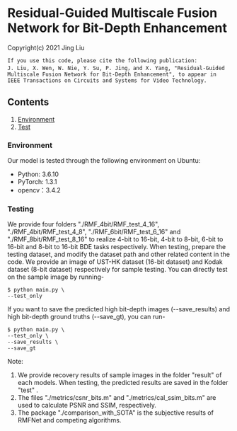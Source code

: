 #  Residual-Guided Multiscale Fusion Network for Bit-Depth Enhancement
Copyright(c) 2021 Jing Liu
```
If you use this code, please cite the following publication:
J. Liu, X. Wen, W. Nie, Y. Su, P. Jing，and X. Yang, "Residual-Guided Multiscale Fusion Network for Bit-Depth Enhancement", to appear in IEEE Transactions on Circuits and Systems for Video Technology.

```
## Contents

1. [Environment](#1)
2. [Test](#2)


<h3 id="1">Environment</h3>
Our model is tested through the following environment on Ubuntu:

- Python: 3.6.10
- PyTorch: 1.3.1
- opencv：3.4.2

### Testing
We provide four folders "./RMF_4bit/RMF_test_4_16", "./RMF_4bit/RMF_test_4_8", "./RMF_6bit/RMF_test_6_16" and "./RMF_8bit/RMF_test_8_16" to realize 4-bit to 16-bit, 4-bit to 8-bit, 6-bit to 16-bit and 8-bit to 16-bit BDE tasks respectively. When testing, prepare the testing dataset, and modify the dataset path and other related content in the code. We provide an image of UST-HK dataset (16-bit dataset)  and Kodak dataset (8-bit dataset) respectively for sample testing. You can directly test on the sample image by running-

```
$ python main.py \
--test_only
```
If you want to save the predicted high bit-depth images (--save_results) and high bit-depth ground truths (--save_gt), you can  run-

```
$ python main.py \
--test_only \
--save_results \
--save_gt
```

Note: 

1. We provide recovery results of  sample images in the folder "result" of each models. When testing, the predicted results are saved in the folder "test" .
2. The files "./metrics/csnr_bits.m" and "./metrics/cal_ssim_bits.m" are used to calculate PSNR and SSIM, respectively.
3. The package "./comparison_with_SOTA"  is the subjective results of RMFNet and competing algorithms.
